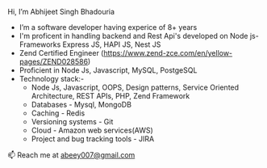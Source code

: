 Hi, I’m Abhijeet Singh Bhadouria
- I’m a software developer having experice of 8+ years
- I'm proficent in handling backend and Rest Api's developed on Node js- Frameworks Express JS, HAPI JS, Nest JS
- Zend Certified Engineer (https://www.zend-zce.com/en/yellow-pages/ZEND028586)
- Proficient in Node Js, Javascript, MySQL, PostgeSQL
- Technology stack:-
  - Node Js, Javascript, OOPS, Design patterns, Service Oriented Architecture, REST APIs, PHP, Zend Framework
  - Databases - Mysql, MongoDB
  - Caching - Redis
  - Versioning systems - Git
  - Cloud - Amazon web services(AWS)
  - Project and bug tracking tools - JIRA

📫 Reach me at abeey007@gmail.com

<!---
abbey007/abbey007 is a ✨ special ✨ repository because its `README.md` (this file) appears on your GitHub profile.
You can click the Preview link to take a look at your changes.
--->
